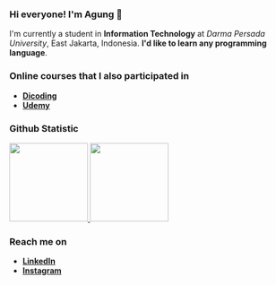 ### Hi everyone! I'm Agung 👋

I'm currently a student in **Information Technology** at *Darma Persada University*, East Jakarta, Indonesia. **I'd like to learn any programming language**. 

### Online courses that I also participated in
- <a href="https://www.dicoding.com/users/agung6n/academies">**Dicoding**</a>
- <a href="https://www.udemy.com/user/agung-gunawan-17">**Udemy**</a>

### Github Statistic
<p align="left">
<a href="https://github.com/insomniagung">
  <img height="140em" src="https://github-readme-stats-eight-theta.vercel.app/api?username=insomniagung&show_icons=true&theme=algolia&include_all_commits=true&count_private=true"/>
  <img height="140em" src="https://github-readme-stats-eight-theta.vercel.app/api/top-langs/?username=insomniagung&layout=compact&langs_count=8&theme=algolia"/>
</a>
</p>

### Reach me on
- <a href="https://linkedin.com/in/insomniagung/">**LinkedIn**</a>
- <a href="https://instagram.com/insomniagung">**Instagram**</a>
